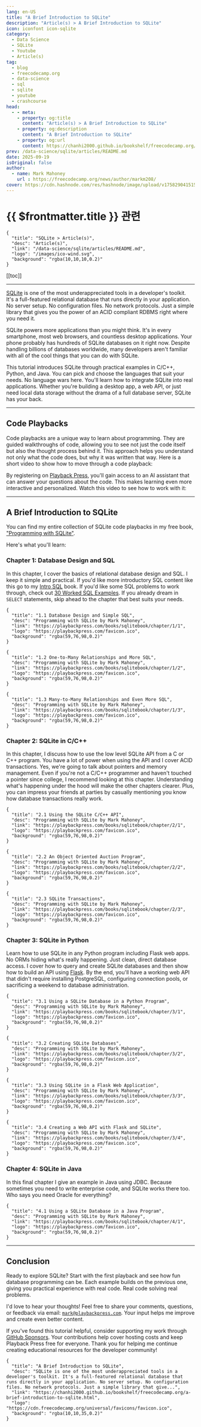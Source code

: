 ```yaml
---
lang: en-US
title: "A Brief Introduction to SQLite"
description: "Article(s) > A Brief Introduction to SQLite"
icon: iconfont icon-sqlite
category:
  - Data Science
  - SQLite
  - Youtube
  - Article(s)
tag:
  - blog
  - freecodecamp.org
  - data-science
  - sql
  - sqlite
  - youtube
  - crashcourse
head:
  - - meta:
    - property: og:title
      content: "Article(s) > A Brief Introduction to SQLite"
    - property: og:description
      content: "A Brief Introduction to SQLite"
    - property: og:url
      content: https://chanhi2000.github.io/bookshelf/freecodecamp.org/a-brief-introduction-to-sqlite.html
prev: /data-science/sqlite/articles/README.md
date: 2025-09-19
isOriginal: false
author:
  - name: Mark Mahoney
    url : https://freecodecamp.org/news/author/markm208/
cover: https://cdn.hashnode.com/res/hashnode/image/upload/v1758290415152/439fa61c-9342-47cb-867a-0416fe6bd6cf.png
---
```


# {{ $frontmatter.title }} 관련

```component VPCard
{
  "title": "SQLite > Article(s)",
  "desc": "Article(s)",
  "link": "/data-science/sqlite/articles/README.md",
  "logo": "/images/ico-wind.svg",
  "background": "rgba(10,10,10,0.2)"
}
```

[[toc]]

---

<SiteInfo
  name="A Brief Introduction to SQLite"
  desc="SQLite is one of the most underappreciated tools in a developer's toolkit. It's a full-featured relational database that runs directly in your application. No server setup. No configuration files. No network protocols. Just a simple library that give..."
  url="https://freecodecamp.org/news/a-brief-introduction-to-sqlite"
  logo="https://cdn.freecodecamp.org/universal/favicons/favicon.ico"
  preview="https://cdn.hashnode.com/res/hashnode/image/upload/v1758290415152/439fa61c-9342-47cb-867a-0416fe6bd6cf.png"/>

[<VPIcon icon="iconfont icon-sqlite"/>SQLite](https://sqlite.org/) is one of the most underappreciated tools in a developer's toolkit. It's a full-featured relational database that runs directly in your application. No server setup. No configuration files. No network protocols. Just a simple library that gives you the power of an ACID compliant RDBMS right where you need it.

SQLite powers more applications than you might think. It's in every smartphone, most web browsers, and countless desktop applications. Your phone probably has hundreds of SQLite databases on it right now. Despite handling billions of databases worldwide, many developers aren't familiar with all of the cool things that you can do with SQLite.

This tutorial introduces SQLite through practical examples in C/C++, Python, and Java. You can pick and choose the languages that suit your needs. No language wars here. You'll learn how to integrate SQLite into real applications. Whether you're building a desktop app, a web API, or just need local data storage without the drama of a full database server, SQLite has your back.

---

## Code Playbacks

Code playbacks are a unique way to learn about programming. They are guided walkthroughs of code, allowing you to see not just the code itself but also the thought process behind it. This approach helps you understand not only what the code does, but why it was written that way. Here is a short video to show how to move through a code playback:

<VidStack src="youtube/uYbHqCNjVDM" />

By registering on [<VPIcon icon="fas fa-globe"/>Playback Press](https://playbackpress.com/books), you'll gain access to an AI assistant that can answer your questions about the code. This makes learning even more interactive and personalized. Watch this video to see how to work with it:

<VidStack src="youtube/WAPql5KZFR4" />

---

## A Brief Introduction to SQLite

You can find my entire collection of SQLite code playbacks in my free book, [<VPIcon icon="fas fa-globe"/>"Programming with SQLite"](https://playbackpress.com/books/sqlitebook).

Here's what you'll learn:

### Chapter 1: Database Design and SQL

In this chapter, I cover the basics of relational database design and SQL. I keep it simple and practical. If you'd like more introductory SQL content like this go to my [<VPIcon icon="fas fa-globe"/>Intro SQL](https://playbackpress.com/books/sqlbook) book. If you'd like some SQL problems to work through, check out [<VPIcon icon="fas fa-globe"/>30 Worked SQL Examples](https://playbackpress.com/books/workedsqlbook). If you already dream in `SELECT` statements, skip ahead to the chapter that best suits your needs.

```component VPCard
{
  "title": "1.1 Database Design and Simple SQL",
  "desc": "Programming with SQLite by Mark Mahoney",
  "link": "https://playbackpress.com/books/sqlitebook/chapter/1/1",
  "logo": "https://playbackpress.com/favicon.ico",
  "background": "rgba(59,76,98,0.2)"
}
```

```component VPCard
{
  "title": "1.2 One-to-Many Relationships and More SQL",
  "desc": "Programming with SQLite by Mark Mahoney",
  "link": "https://playbackpress.com/books/sqlitebook/chapter/1/2",
  "logo": "https://playbackpress.com/favicon.ico",
  "background": "rgba(59,76,98,0.2)"
}
```

```component VPCard
{
  "title": "1.3 Many-to-Many Relationships and Even More SQL",
  "desc": "Programming with SQLite by Mark Mahoney",
  "link": "https://playbackpress.com/books/sqlitebook/chapter/1/3",
  "logo": "https://playbackpress.com/favicon.ico",
  "background": "rgba(59,76,98,0.2)"
}
```

### Chapter 2: SQLite in C/C++

In this chapter, I discuss how to use the low level SQLite API from a C or C++ program. You have a lot of power when using the API and I cover ACID transactions. Yes, we're going to talk about pointers and memory management. Even if you're not a C/C++ programmer and haven't touched a pointer since college, I recommend looking at this chapter. Understanding what's happening under the hood will make the other chapters clearer. Plus, you can impress your friends at parties by casually mentioning you know how database transactions really work.

```component VPCard
{
  "title": "2.1 Using the SQLite C/C++ API",
  "desc": "Programming with SQLite by Mark Mahoney",
  "link": "https://playbackpress.com/books/sqlitebook/chapter/2/1",
  "logo": "https://playbackpress.com/favicon.ico",
  "background": "rgba(59,76,98,0.2)"
}
```

```component VPCard
{
  "title": "2.2 An Object Oriented Auction Program",
  "desc": "Programming with SQLite by Mark Mahoney",
  "link": "https://playbackpress.com/books/sqlitebook/chapter/2/2",
  "logo": "https://playbackpress.com/favicon.ico",
  "background": "rgba(59,76,98,0.2)"
}
```

```component VPCard
{
  "title": "2.3 SQLite Transactions",
  "desc": "Programming with SQLite by Mark Mahoney",
  "link": "https://playbackpress.com/books/sqlitebook/chapter/2/3",
  "logo": "https://playbackpress.com/favicon.ico",
  "background": "rgba(59,76,98,0.2)"
}
```

### Chapter 3: SQLite in Python

Learn how to use SQLite in any Python program including Flask web apps. No ORMs hiding what's really happening. Just clean, direct database access. I cover how to query and create SQLite databases and then show how to build an API using [<VPIcon icon="fas fa-globe"/>Flask](https://flask.palletsprojects.com/en/stable/). By the end, you'll have a working web API that didn't require installing PostgreSQL, configuring connection pools, or sacrificing a weekend to database administration.

```component VPCard
{
  "title": "3.1 Using a SQLite Database in a Python Program",
  "desc": "Programming with SQLite by Mark Mahoney",
  "link": "https://playbackpress.com/books/sqlitebook/chapter/3/1",
  "logo": "https://playbackpress.com/favicon.ico",
  "background": "rgba(59,76,98,0.2)"
}
```

```component VPCard
{
  "title": "3.2 Creating SQLite Databases",
  "desc": "Programming with SQLite by Mark Mahoney",
  "link": "https://playbackpress.com/books/sqlitebook/chapter/3/2",
  "logo": "https://playbackpress.com/favicon.ico",
  "background": "rgba(59,76,98,0.2)"
}
```

```component VPCard
{
  "title": "3.3 Using SQLite in a Flask Web Application",
  "desc": "Programming with SQLite by Mark Mahoney",
  "link": "https://playbackpress.com/books/sqlitebook/chapter/3/3",
  "logo": "https://playbackpress.com/favicon.ico",
  "background": "rgba(59,76,98,0.2)"
}
```

```component VPCard
{
  "title": "3.4 Creating a Web API with Flask and SQLite",
  "desc": "Programming with SQLite by Mark Mahoney",
  "link": "https://playbackpress.com/books/sqlitebook/chapter/3/4",
  "logo": "https://playbackpress.com/favicon.ico",
  "background": "rgba(59,76,98,0.2)"
}
```

### Chapter 4: SQLite in Java

In this final chapter I give an example in Java using JDBC. Because sometimes you need to write enterprise code, and SQLite works there too. Who says you need Oracle for everything?

```component VPCard
{
  "title": "4.1 Using a SQLite Database in a Java Program",
  "desc": "Programming with SQLite by Mark Mahoney",
  "link": "https://playbackpress.com/books/sqlitebook/chapter/4/1",
  "logo": "https://playbackpress.com/favicon.ico",
  "background": "rgba(59,76,98,0.2)"
}
```

---

## Conclusion

Ready to explore SQLite? Start with the first playback and see how fun database programming can be. Each example builds on the previous one, giving you practical experience with real code. Real code solving real problems.

I'd love to hear your thoughts! Feel free to share your comments, questions, or feedback via email: [<VPIcon icon="fas fa-envelope"/>`mark@playbackpress.com`](mailto:mark@playbackpress.com). Your input helps me improve and create even better content.

If you've found this tutorial helpful, consider supporting my work through [<VPIcon icon="iconfont icon-github"/>GitHub Sponsors](https://github.com/sponsors/markm208). Your contributions help cover hosting costs and keep Playback Press free for everyone. Thank you for helping me continue creating educational resources for the developer community!

<!-- TODO: add ARTICLE CARD -->
```component VPCard
{
  "title": "A Brief Introduction to SQLite",
  "desc": "SQLite is one of the most underappreciated tools in a developer's toolkit. It's a full-featured relational database that runs directly in your application. No server setup. No configuration files. No network protocols. Just a simple library that give...",
  "link": "https://chanhi2000.github.io/bookshelf/freecodecamp.org/a-brief-introduction-to-sqlite.html",
  "logo": "https://cdn.freecodecamp.org/universal/favicons/favicon.ico",
  "background": "rgba(10,10,35,0.2)"
}
```
